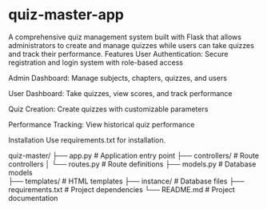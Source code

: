 # quiz-master-app
A comprehensive quiz management system built with Flask that allows administrators to create and manage quizzes while users can take quizzes and track their performance.
Features
User Authentication: Secure registration and login system with role-based access

Admin Dashboard: Manage subjects, chapters, quizzes, and users

User Dashboard: Take quizzes, view scores, and track performance

Quiz Creation: Create quizzes with customizable parameters

Performance Tracking: View historical quiz performance

Installation
Use requirements.txt for installation.

quiz-master/
├── app.py                  # Application entry point
├── controllers/            # Route controllers
│   └── routes.py           # Route definitions
├── models.py               # Database models                 
├── templates/              # HTML templates
├── instance/               # Database files
├── requirements.txt        # Project dependencies
└── README.md               # Project documentation